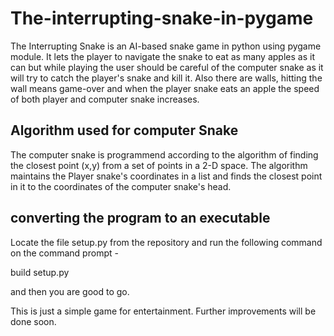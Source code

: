 # The-interrupting-snake-in-pygame
The Interrupting Snake is an AI-based snake game in python using pygame module. It lets the player to navigate the snake to eat as many apples as it can but while playing the user should be careful of the computer snake as it will try to catch the player's snake and kill it. Also there are walls, hitting the wall means game-over and when the player snake eats an apple the speed of both player and computer snake increases. 

## Algorithm used for computer Snake 
The computer snake is programmend according to the algorithm of finding the closest point (x,y) from a set of points in a 2-D space.
The algorithm maintains the Player snake's coordinates in a list and finds the closest point in it to the coordinates of the computer snake's head.

## converting the program to an executable
   Locate the file setup.py from the repository and run the following command on the command prompt -
 
   build setup.py
   
   and then you are good to go.
   
This is just a simple game for entertainment. Further improvements will be done soon.    
